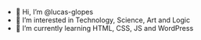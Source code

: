 - 👋 Hi, I’m @lucas-glopes
- 👀 I’m interested in Technology, Science, Art and Logic
- 🌱 I’m currently learning HTML, CSS, JS and WordPress
<!-- - 📫 How to reach me: lucas.glopes3.0@gmail.com -->

<!---
lucas-glopes/lucas-glopes is a ✨ special ✨ repository because its `README.md` (this file) appears on your GitHub profile.
You can click the Preview link to take a look at your changes.
--->
